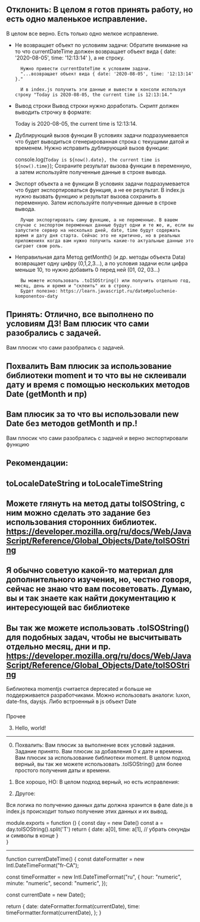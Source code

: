###
Отклонить:
В целом я готов принять работу, но есть одно маленькое исправление.
---
В целом все верно. Есть только одно мелкое исправление.

- Не возвращает объект по условиям задачи:
    Обратите внимание на то что currentDateTime должен возвращает объект вида { date: '2020-08-05', time: '12:13:14' }, а не строку.

        Нужно привести currentDateTime к условиям задачи.
        "...возвращает объект вида { date: '2020-08-05', time: '12:13:14' }."

        И в index.js получить эти данные и вывести в консоли используя строку "Today is 2020-08-05, the current time is 12:13:14."

- Вывод строки
    Вывод строки нужно доработать. Cкрипт должен выводить строчку в формате:

    Today is 2020-08-05, the current time is 12:13:14.

- Дублирующий вызов функции
    В условиях задачи подразумевается что будет выводиться сгенерированная строка с текущими датой и временем. Нужно исправить дублирующий вызов функции:

    console.log(`Today is ${now().date}, the current time is ${now().time}`);
    Сохраните результат вызова функции в переменную, а затем используйте полученные данные в строке вывода.

- Экспорт объекта а не функции
    В условиях задачи подразумевается что будет экспортироваться функция, а не ее результат. В index.js нужно вызвать функцию и результат вызова сохранить в переменную. Затем используйте полученные данные в строке вывода.

        Лучше экспортировать саму функцию, а не переменные. В вашем случае с экспортом переменных данные будут одни и те же, и, если вы запустите сервер на несколько дней, date, time будут содержать время и дату дня старта. Сейчас это не критично, но в реальных приложениях когда вам нужно получить какие-то актуальные данные это сыграет свою роль.

- Неправильная дата
    Метод getMonth() (и др. методы объекта Data) возвращает одну цифру (0,1,2,3...), а по условия задачи если цифра меньше 10, то нужно добавить 0 перед ней (01, 02, 03...)

        Вы можете использовать .toISOString() или получить отдельно год, месяц, день и время и "склеить" их в строку.
        Будет полезно: https://learn.javascript.ru/date#poluchenie-komponentov-daty


###
Принять:
Отлично, все выполнено по условиям ДЗ! Вам плюсик что сами разобрались с задачей.
---
Вам плюсик что сами разобрались с задачей.

###
Похвалить
Вам плюсик за использование библиотеки moment и то что вы не склеивали дату и время с помощью нескольких методов Date (getMonth и пр)
---
Вам плюсик за то что вы использовали new Date без методов getMonth и пр.!
---
Вам плюсик что сами разобрались с задачей и верно экспортировали функцию


###
Рекомендации:
---
toLocaleDateString и toLocaleTimeString
---
Можете глянуть на метод даты toISOString, с ним можно сделать это задание без использования сторонних библиотек.
https://developer.mozilla.org/ru/docs/Web/JavaScript/Reference/Global_Objects/Date/toISOString
---
Я обычно советую какой-то материал для дополнительного изучения, но, честно говоря, сейчас не знаю что вам посоветовать. Думаю, вы и так знаете как найти документацию к интересующей вас библиотеке
---
Вы так же можете использовать .toISOString() для подобных задач, чтобы не высчитывать отдельно месяц, дни и пр.
https://developer.mozilla.org/ru/docs/Web/JavaScript/Reference/Global_Objects/Date/toISOString
--
Библиотека momentjs считается deprecated и больше не поддерживается разработчиками. Можно использовать аналоги:  luxon, date-fns, daysjs. Либо встроенный в js объект Date

###
Прочее

3. Hello, world!


--------------------

0. Похвалить:
Вам плюсик за выполнение всех условий задания. Задание принято.
Вам плюсик за добавления 0 к дате и времени.
Вам плюсик за использование библиотеки moment.
В целом подход верный, вы так же можете использовать .toISOString() для более простого получения даты и времени.

0. Все хорошо, НО:
В целом подход верный, но есть исправления:


0. Другое:

Вся логика по получению данных даты должна хранится в фале date.js в index.js происходит только получение этих данных и их вывод.

module.exports = function () {
  const day = new Date()
  const a = day.toISOString().split('T')
  return {
    date: a[0],
    time: a[1], // убрать секунды и символы в конце
  }  
}


----
function currentDateTime() {
  const dateFormatter = new Intl.DateTimeFormat("fr-CA");

  const timeFormatter = new Intl.DateTimeFormat("ru", {
    hour: "numeric",
    minute: "numeric",
    second: "numeric",
  });

  const currentDate = new Date();

  return {
    date: dateFormatter.format(currentDate),
    time: timeFormatter.format(currentDate),
  };
}
